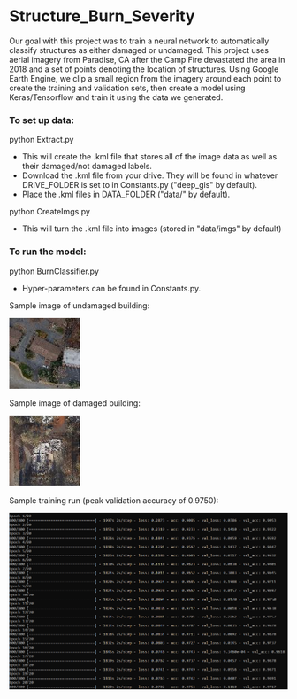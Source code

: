 # Structure_Burn_Severity

Our goal with this project was to train a neural network to automatically classify structures as either damaged or undamaged. This project uses aerial imagery from Paradise, CA after the Camp Fire devastated the area in 2018 and a set of points denoting the location of structures. Using Google Earth Engine, we clip a small region from the imagery around each point to create the training and validation sets, then create a model using Keras/Tensorflow and train it using the data we generated.

### To set up data:

python Extract.py
* This will create the .kml file that stores all of the image data as well as their damaged/not damaged labels.
* Download the .kml file from your drive. They will be found in whatever DRIVE_FOLDER is set to in Constants.py ("deep_gis" by default).
* Place the .kml files in DATA_FOLDER ("data/" by default).

python CreateImgs.py
* This will turn the .kml file into images (stored in "data/imgs" by default)

### To run the model:
python BurnClassifier.py
* Hyper-parameters can be found in Constants.py.

Sample image of undamaged building:

![Undamaged Building](example_imgs/example_undamaged.jpeg?raw=true "Undamaged")


Sample image of damaged building:

![Damaged Building](example_imgs/example_damaged.jpeg?raw=true "Damaged")


Sample training run (peak validation accuracy of 0.9750):

![Training Run](example_imgs/sample_training_run.PNG?raw=true "Training run")
